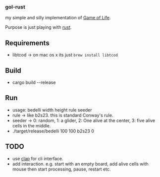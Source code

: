 ### gol-rust

my simple and silly implementation of [Game of Life](https://en.wikipedia.org/wiki/Conway%27s_Game_of_Life).

Purpose is just playing with [rust](http://www.rust-lang.org).

## Requirements

- libtcod -> on mac os x its just `brew install libtcod`

## Build

- cargo build --release

## Run

- usage: bedelli width height rule seeder
- rule -> like b2s23. this is standard Conway's rule.
- seeder -> 0: random, 1: a glider, 2: One alive at the center, 3: five alive
  cells in the middle.
- ./target/release/bedelli 100 100 b2s23 0

## TODO 

- use [clap](https://github.com/kbknapp/clap-rs) for cli interface.
- add interaction. e.g. start with an empty board, add alive cells with mouse
  then start processing, pause, restart etc.
